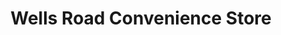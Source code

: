 ---
title: "Wells Road Convenience Store"
url: /bristol/wells-road-convenience-store/
shop: Lebensmittel
---